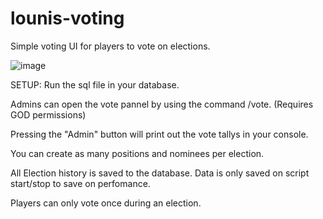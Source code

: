 # lounis-voting

Simple voting UI for players to vote on elections.

![image](https://user-images.githubusercontent.com/7463741/154330242-a302d2af-cad6-4925-a43a-3c7faaf21751.png)

SETUP:
  Run the sql file in your database.

Admins can open the vote pannel by using the command /vote. (Requires GOD permissions)

Pressing the "Admin" button will print out the vote tallys in your console.

You can create as many positions and nominees per election.

All Election history is saved to the database.
Data is only saved on script start/stop to save on perfomance.

Players can only vote once during an election.
